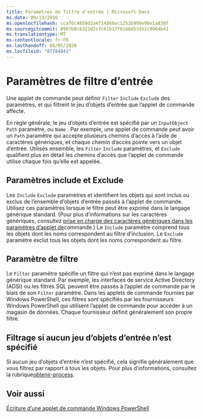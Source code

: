 ```yaml
---
title: Paramètres de filtre d’entrée | Microsoft Docs
ms.date: 09/13/2016
ms.openlocfilehash: ccaf6c4859d2a4f14866ec1252b999e90e1a830f
ms.sourcegitcommit: 0907b8c6322d2c7c61b17f8168d53452c8964b41
ms.translationtype: MT
ms.contentlocale: fr-FR
ms.lasthandoff: 08/05/2020
ms.locfileid: "87784042"
---
```

# <a name="input-filter-parameters"></a>Paramètres de filtre d’entrée

Une applet de commande peut définir `Filter` `Include` `Exclude` des paramètres, et qui filtrent le jeu d’objets d’entrée que l’applet de commande affecte.

En règle générale, le jeu d’objets d’entrée est spécifié par un `InputObject` `Path` paramètre, ou `Name` . Par exemple, une applet de commande peut avoir un `Path` paramètre qui accepte plusieurs chemins d’accès à l’aide de caractères génériques, et chaque chemin d’accès pointe vers un objet d’entrée. Utilisés ensemble, les `Filter` `Include` paramètres, et `Exclude` qualifient plus en détail les chemins d’accès que l’applet de commande utilise chaque fois qu’elle est appelée.

## <a name="include-and-exclude-parameters"></a>Paramètres include et Exclude

Les `Include` `Exclude` paramètres et identifient les objets qui sont inclus ou exclus de l’ensemble d’objets d’entrée passés à l’applet de commande. Utilisez ces paramètres lorsque le filtre peut être exprimé dans le langage générique standard. (Pour plus d’informations sur les caractères génériques, consultez [prise en charge des caractères génériques dans les paramètres d’applet de](./supporting-wildcard-characters-in-cmdlet-parameters.md)commande.) Le `Include` paramètre comprend tous les objets dont les noms correspondent au filtre d’inclusion. Le `Exclude` paramètre exclut tous les objets dont les noms correspondent au filtre.

## <a name="filter-parameter"></a>Paramètre de filtre

Le `Filter` paramètre spécifie un filtre qui n’est pas exprimé dans le langage générique standard. Par exemple, les interfaces de service Active Directory (ADSI) ou les filtres SQL peuvent être passés à l’applet de commande par le biais de son `Filter` paramètre. Dans les applets de commande fournies par Windows PowerShell, ces filtres sont spécifiés par les fournisseurs Windows PowerShell qui utilisent l’applet de commande pour accéder à un magasin de données. Chaque fournisseur définit généralement son propre filtre.

## <a name="filtering-if-no-set-of-input-objects-is-specified"></a>Filtrage si aucun jeu d’objets d’entrée n’est spécifié

Si aucun jeu d’objets d’entrée n’est spécifié, cela signifie généralement que vous filtrez par rapport à tous les objets. Pour plus d’informations, consultez la rubrique[obtenir-process](/powershell/module/Microsoft.PowerShell.Management/Get-Process).

## <a name="see-also"></a>Voir aussi

[Écriture d’une applet de commande Windows PowerShell](./writing-a-windows-powershell-cmdlet.md)
